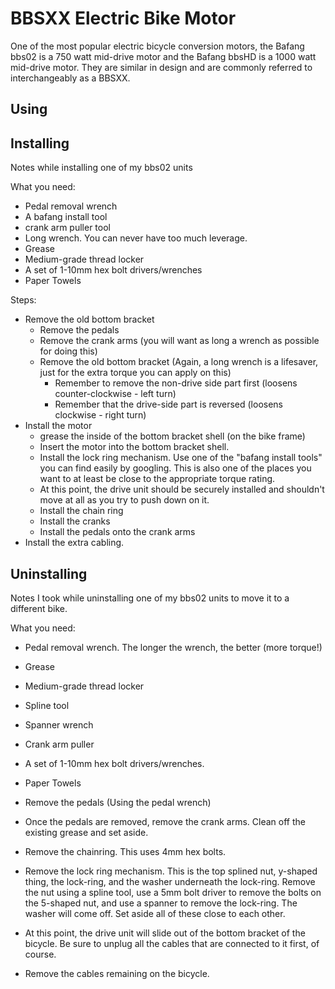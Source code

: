 # BBSXX Electric Bike Motor

One of the most popular electric bicycle conversion motors, the Bafang bbs02 is a 750 watt mid-drive motor and the Bafang bbsHD is a 1000 watt mid-drive motor. They are similar in design and are commonly referred to interchangeably as a BBSXX.

## Using

## Installing

Notes while installing one of my bbs02 units

What you need:

- Pedal removal wrench
- A bafang install tool
- crank arm puller tool
- Long wrench. You can never have too much leverage.
- Grease
- Medium-grade thread locker
- A set of 1-10mm hex bolt drivers/wrenches
- Paper Towels

Steps:

- Remove the old bottom bracket
  - Remove the pedals
  - Remove the crank arms (you will want as long a wrench as possible for doing this)
  - Remove the old bottom bracket (Again, a long wrench is a lifesaver, just for the extra torque you can apply on this)
    - Remember to remove the non-drive side part first (loosens counter-clockwise - left turn)
    - Remember that the drive-side part is reversed (loosens clockwise - right turn)
- Install the motor
  - grease the inside of the bottom bracket shell (on the bike frame)
  - Insert the motor into the bottom bracket shell.
  - Install the lock ring mechanism. Use one of the "bafang install tools" you can find easily by googling. This is also one of the places you want to at least be close to the appropriate torque rating.
  - At this point, the drive unit should be securely installed and shouldn't move at all as you try to push down on it.
  - Install the chain ring
  - Install the cranks
  - Install the pedals onto the crank arms
- Install the extra cabling.

## Uninstalling

Notes I took while uninstalling one of my bbs02 units to move it to a different bike.

What you need:

- Pedal removal wrench. The longer the wrench, the better (more torque!)
- Grease
- Medium-grade thread locker
- Spline tool
- Spanner wrench
- Crank arm puller
- A set of 1-10mm hex bolt drivers/wrenches.
- Paper Towels

- Remove the pedals (Using the pedal wrench)
- Once the pedals are removed, remove the crank arms. Clean off the existing grease and set aside.
- Remove the chainring. This uses 4mm hex bolts.
- Remove the lock ring mechanism. This is the top splined nut, y-shaped thing, the lock-ring, and the washer underneath the lock-ring. Remove the nut using a spline tool, use a 5mm bolt driver to remove the bolts on the 5-shaped nut, and use a spanner to remove the lock-ring. The washer will come off. Set aside all of these close to each other.
- At this point, the drive unit will slide out of the bottom bracket of the bicycle. Be sure to unplug all the cables that are connected to it first, of course.
- Remove the cables remaining on the bicycle.
